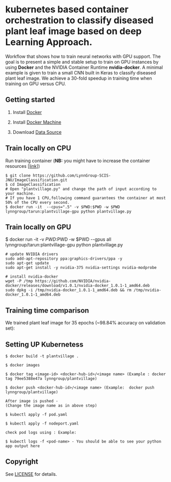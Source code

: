 # kubernetes based  container orchestration to  classify    diseased plant leaf image based on deep Learning Approach.

Workflow that shows how to train neural networks with GPU support. The goal is to present a simple and stable setup to train on GPU instances by using **Docker** and the NVIDIA Container Runtime **nvidia-docker**. A minimal example is given to train a small CNN built in Keras to  classify diseased plant leaf image. We achieve a 30-fold speedup in training time when training on GPU versus CPU.


## Getting started

1. Install [Docker](https://docs.docker.com/install/)

2. Install [Docker Machine](https://docs.docker.com/machine/install-machine/)

3. Download [Data Source](https://github.com/spMohanty/PlantVillage-Dataset/tree/master/raw)


## Train locally on CPU

Run training container (**NB:** you might have to increase the container resources [[link](https://docs.docker.com/config/containers/resource_constraints/)])
```
$ git clone https://github.com/LynnGroup-SCIS-JNU/ImageClassification.git
$ cd ImageClassification
# Open "plantvillage.py" and change the path of input according to your machine.
# If you have 1 CPU,following command guarantees the container at most 50% of the CPU every second.
$ docker run -it  --cpus=".5" -v $PWD:$PWD -w $PWD lynngroup/tarun:plantvillage-gpu python plantvillage.py  
```

## Train locally  on GPU
$ docker run -it -v $PWD:$PWD -w $PWD --gpus all lynngroup/tarun:plantvillage-gpu python plantvillage.py  

```
# update NVIDIA drivers
sudo add-apt-repository ppa:graphics-drivers/ppa -y
sudo apt-get update
sudo apt-get install -y nvidia-375 nvidia-settings nvidia-modprobe

# install nvidia-docker
wget -P /tmp https://github.com/NVIDIA/nvidia-docker/releases/download/v1.0.1/nvidia-docker_1.0.1-1_amd64.deb
sudo dpkg -i /tmp/nvidia-docker_1.0.1-1_amd64.deb && rm /tmp/nvidia-docker_1.0.1-1_amd64.deb
```

## Training time comparison

We trained plant leaf image for 35 epochs (~98.84% accuracy on validation set):

## Setting UP Kubernetess 
```
$ docker build -t plantvillage .

$ docker images

$ docker tag <image-id> <docker-hub-id>/<image name> (Example : docker tag 79ee5388e47a lynngroup/plantvillage)

$ docker push <docker-hub-id>/<image name> (Example:  docker push lynngroup/plantvillage)  
  
After image is pushed -
(Change the image name as in above step)

$ kubectl apply -f pod.yaml

$ kubectl apply -f nodeport.yaml

check pod logs using : Example:  

$ kubectl logs -f <pod-name> - You should be able to see your python app output here 

``` 

## Copyright

See [LICENSE](LICENSE) for details.

